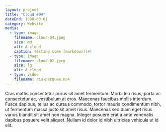 ```yaml
---
layout: project
title: "Cloud #04"
dateEnd: 1980-03-01
category: Website
media:
  - type: image
    filename: cloud-04.jpeg
    size: md
    alt: A cloud
    caption: Testing some [markdown](#)
  - type: image
    filename: cloud-02.jpeg
    size: lg
    alt: A cloud
  - type: video
    filename: ria-pacquee.mp4
---
```


Cras mattis consectetur purus sit amet fermentum. Morbi leo risus, porta ac consectetur ac, vestibulum at eros. Maecenas faucibus mollis interdum. Fusce dapibus, tellus ac cursus commodo, tortor mauris condimentum nibh, ut fermentum massa justo sit amet risus. Maecenas sed diam eget risus varius blandit sit amet non magna. Integer posuere erat a ante venenatis dapibus posuere velit aliquet. Nullam id dolor id nibh ultricies vehicula ut id elit.
